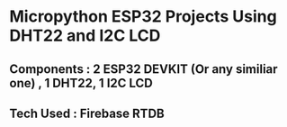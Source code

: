 # Micropython ESP32 Projects Using DHT22 and I2C LCD

## Components : 2 ESP32 DEVKIT (Or any similiar one) , 1 DHT22, 1 I2C LCD

## Tech Used : Firebase RTDB




